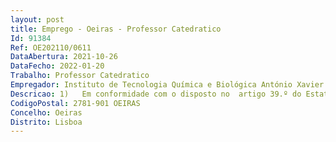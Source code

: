 ```yaml
--- 
layout: post
title: Emprego - Oeiras - Professor Catedratico
Id: 91384
Ref: OE202110/0611
DataAbertura: 2021-10-26
DataFecho: 2022-01-20
Trabalho: Professor Catedratico
Empregador: Instituto de Tecnologia Química e Biológica António Xavier - ITQB NOVA - Institute of Chemical and B
Descricao: 1)	Em conformidade com o disposto no  artigo 39.º do Estatuto da Carreira Docente Universitária (ECDU), aprovado pelo Decreto Lei n.º 448 79, de 13 de novembro, alterado e republicado pelo Decreto Lei n.º 205 2009, de 31 de agosto, publicado no Diário da República, 1.ª série, n.º 168, de 31 de agosto de 2009, o Reitor da Universidade Nova de Lisboa (UNL), Professor Doutor João Sàágua, por despacho de 10 de setembro de 2021, faz saber que está aberto concurso documental, pelo prazo de 30 dias úteis, a contar do dia imediato ao da publicação deste Edital no Diário da República, para recrutamento de um posto de trabalho para Professor Catedrático na área de Bioquímica, subárea de simulação de biomoléculas, com ênfase em proteínas redox e envolvidas em infeção viral, do Instituto de Tecnologia Química e Biológica António Xavier da Universidade Nova de Lisboa (ITQB NOVA).2)	O presente concurso é documental, tem caráter internacional e rege se pelas disposições constantes dos artigos 37.º e seguintes do referido Estatuto, bem como pelo Regulamento de Concursos da Carreira Docente Universitária da UNL (Despacho n.º 3012 2015, de 20 de fevereiro, publicado no Diário da República, 2.ª série, n.º 58, de 24 de março), e pelo Regulamento de Concursos da Carreira Docente Universitária do ITQB NOVA, publicado no Diário da República, 2.ª série, n.º 137, de 19 de julho, pelo Despacho n.º 9213 2016, de 7 de julho.3)	Ao concurso são admitidos os indivíduos que reúnam os requisitos gerais de admissão a concurso e os requisitos específicos estabelecidos no presente Edital.4)	 Requisitos gerais da candidatura a.	Pessoas nacionais, estrangeiras e apátridas, titulares de grau de Doutor em Bioquímica há mais de cinco anos e detentores do título de agregado em Bioquímica ou Biociências moleculares, nos termos do artigo 40.º do ECDU b.	Detentores de um currículo científico e profissional que revele um perfil adequado à atividade a desenvolver c.	Caso o doutoramento tenha sido conferido por instituição de ensino superior estrangeira, o seu reconhecimento deve obedecer ao disposto no Decreto Lei n.º 66 2018, de 16 de agosto, devendo, sob pena de exclusão, quaisquer formalidades aí estabelecidas estar cumpridas até à data de assinatura do contrato.
CodigoPostal: 2781-901 OEIRAS
Concelho: Oeiras
Distrito: Lisboa
--- 
```

